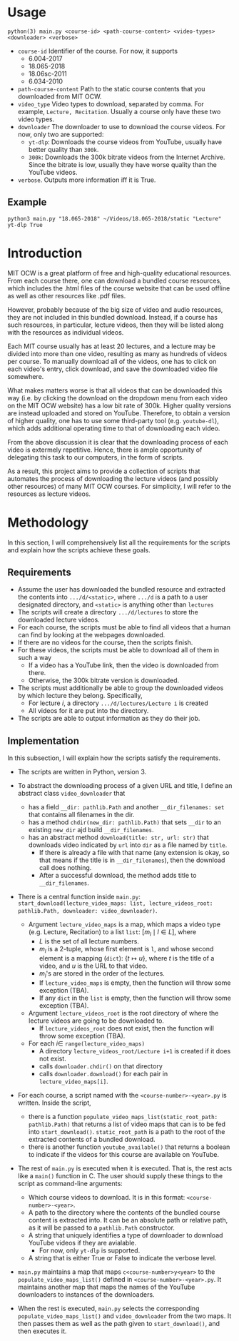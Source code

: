 # Usage
```
python(3) main.py <course-id> <path-course-content> <video-types> <downloader> <verbose>
```
- `course-id` Identifier of the course. For now, it supports
    + 6.004-2017
    + 18.065-2018
    + 18.06sc-2011
    + 6.034-2010
- `path-course-content` Path to the static course contents that
  you downloaded from MIT OCW.
- `video_type` Video types to download, separated by comma. For example,
  `Lecture, Recitation`. Usually a course only have these two video types.
- `downloader` The downloader to use to download the course videos.
  For now, only two are supported:
    + `yt-dlp`: Downloads the course videos from YouTube, usually have 
    better quality than `300k`.
    + `300k`: Downloads the 300k bitrate videos from the Internet Archive.
    Since the bitrate is low, usually they have worse quality than the
    YouTube videos.
-  `verbose`. Outputs more information iff it is True.

## Example
```
python3 main.py "18.065-2018" ~/Videos/18.065-2018/static "Lecture" yt-dlp True
```

# Introduction
MIT OCW is a great platform of free and high-quality educational resources.
From each course there, one can download a bundled course resources, which includes the 
.html files of the course website that can be used offline as well as other resources like .pdf files.

However, probably because of the big size of video and audio resources, they are not included in this bundled download.
Instead, if a course has such resources, in particular, lecture videos, then they will be listed along with the resources as individual videos.

Each MIT course usually has at least 20 lectures, and a lecture may be divided into more than one video, resulting as many as hundreds of videos per course. To manually download all of the videos, one has to click on each video's entry, click download, and save the downloaded video file somewhere.

What makes matters worse is that all videos that can be downloaded this way (i.e. by clicking the download on the dropdown menu from each video on the MIT OCW website) has a low bit rate of 300k. Higher quality versions are instead uploaded and stored on YouTube. Therefore, to obtain a version of higher quality, one has to use some third-party tool (e.g. `youtube-dl`), which adds additional operating time to that of downloading each video.

From the above discussion it is clear that the downloading process of each video is extermely repetitive. Hence, there is ample opportunity of delegating this task to our computers, in the form of scripts.

As a result, this project aims to provide a collection of scripts that automates the process of downloading the lecture videos (and possibly other resources) of many MIT OCW courses. For simplicity, I will refer to the resources as lecture videos.

# Methodology
In this section, I will comprehensively list all the requirements for the scripts and explain how the scripts achieve these goals.

## Requirements

- Assume the user has downloaded the bundled resource and extracted the contents into `.../d/<static>`, where `.../d` is a path to a user designated directory, and `<static>` is anything other than `lectures`
- The scripts will create a directory `.../d/lectures` to store the downloaded lecture videos.
- For each course, the scripts must be able to find all videos that a human can find by looking at the webpages downloaded.
- If there are no videos for the course, then the scripts finish.
- For these videos, the scripts must be able to download all of them in such a way
    - If a video has a YouTube link, then the video is downloaded from there.
    - Otherwise, the 300k bitrate version is downloaded.
- The scripts must additionally be able to group the downloaded videos by which lecture they belong. Specifically,
    - For lecture $i$, a directory `.../d/lectures/Lecture i` is created
    - All videos for it are put into the directory.
- The scripts are able to output information as they do their job.

## Implementation
In this subsection, I will explain how the scripts satisfy the requirements.

- The scripts are written in Python, version 3.

- To abstract the downloading process of a given URL and title, I define an abstract class `video_downloader` that
    - has a field `__dir: pathlib.Path` and another `__dir_filenames: set` that contains all filenames in the dir.
    - has a method `chdir(new_dir: pathlib.Path)` that sets `__dir` to an existing `new_dir` ajd build `__dir_filenames`.
    - has an abstract method `download(title: str, url: str)` that downloads video indicated by `url` into `dir` as a file named by `title`. 
        - If there is already a file with that name (any extension is okay, so that means if the title is in `__dir_filenames`), then the download call does nothing. 
        - After a successful download, the method adds title to `__dir_filenames`.

- There is a central function inside `main.py`: 
`start_download(lecture_video_maps: list, lecture_videos_root: pathlib.Path, downloader: video_downloader)`.
    - Argument `lecture_video_maps` is a map, which maps a video type (e.g. Lecture, Recitation)
        to a list `list`: $[m_l \mid l \in L]$, where
        - $L$ is the set of all lecture numbers.
        - $m_l$ is a 2-tuple, whose first element is `l`, and whose second element is a mapping (`dict`): $\{t \mapsto u\}$, where $t$ is the title of a video, and $u$ is the URL to that video.
        - $m_l$'s are stored in the order of the lectures.
        - If `lecture_video_maps` is empty, then the function will throw some exception (TBA).
        - If any `dict` in the `list` is empty, then the function will throw some exception (TBA).
    - Argument `lecture_videos_root` is the root directory of where the lecture videos are going to be downloaded to.
        - If `lecture_videos_root` does not exist, then the function will throw some exception (TBA).
    - For each $i \in$ `range(lecture_video_maps)`
        - A directory `lecture_videos_root/Lecture i+1` is created if it does not exist.
        - calls `downloader.chdir()` on that directory
        - calls `downloader.download()` for each pair in `lecture_video_maps[i]`.

- For each course, a script named with the `<course-number>-<year>.py` is written. Inside the script, 
    - there is a function `populate_video_maps_list(static_root_path: pathlib.Path)` that returns a list of video maps that can is to be fed into `start_download()`. `static_root_path` is a path to the root of the extracted contents of a bundled download.
    - there is another function `youtube_available()` that returns a boolean to indicate if the videos for this course are available on YouTube.

- The rest of `main.py` is executed when it is executed. That is, the rest acts like a `main()` function in C. The user should supply these things to the script as command-line arguments:
    - Which course videos to download. It is in this format: `<course-number>-<year>`.
    - A path to the directory where the contents of the bundled course content is extracted into. It can be an absolute path or relative path, as it will be passed to a `pathlib.Path` constructor.
    - A string that uniquely identifies a type of downloader to download YouTube videos if they are avialable.
        - For now, only `yt-dlp` is supported.
    - A string that is either True or False to indicate the verbose level.

- `main.py` maintains a map that maps `c<course-number>y<year>` to the `populate_video_maps_list()` defined in `<course-number>-<year>.py`. It maintains another map that maps the names of the YouTube downloaders to instances of the downloaders.

- When the rest is executed, `main.py` selects the corresponding `populate_video_maps_list()` and `video_downloader` from the two maps. It then passes them as well as the path given to `start_download()`, and then executes it.
